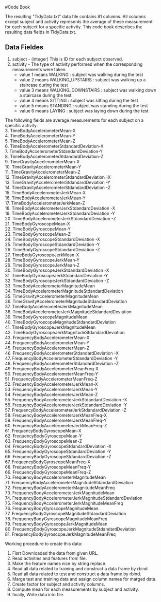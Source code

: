 #Code Book

The resulting "TidyData.txt" data file contains 81 columns. All columns except subject and activity represents the average of these measurement for
 each subject for a specific activity. This code book describes the resulting data fields in TidyData.txt.

## Data Fieldes

1. subject - (integer) This is ID for each subject observed.   
2. activity - The type of activity performed when the corresponding measurements were taken.     
   * value 1 means WALKING : subject was walking during the test   
   * value 2 means WALKING_UPSTAIRS : subject was walking up a staircase during the test   
   * value 3 means WALKING_DOWNSTAIRS : subject was walking down a staircase during the test   
   * value 4 means SITTING : subject was sitting during the test   
   * value 5 means STANDING : subject was standing during the test   
   * value 6 means LAYING : subject was laying down during the test   

The following fields are average measurements for each subject on a specific activity:     
3. TimeBodyAccelerometerMean-X                              
4. TimeBodyAccelerometerMean-Y                               
5. TimeBodyAccelerometerMean-Z                               
6. TimeBodyAccelerometerStdandardDeviation-X     
7. TimeBodyAccelerometerStdandardDeviation-Y                
8. TimeBodyAccelerometerStdandardDeviation-Z                
9. TimeGravityAccelerometerMean-X                          
10. TimeGravityAccelerometerMean-Y                            
11. TimeGravityAccelerometerMean-Z                            
12. TimeGravityAccelerometerStdandardDeviation -X             
13. TimeGravityAccelerometerStdandardDeviation -Y             
14. TimeGravityAccelerometerStdandardDeviation -Z             
15. TimeBodyAccelerometerJerkMean-X                           
16. TimeBodyAccelerometerJerkMean-Y                           
17. TimeBodyAccelerometerJerkMean-Z                           
18. TimeBodyAccelerometerJerkStdandardDeviation -X            
19. TimeBodyAccelerometerJerkStdandardDeviation -Y            
20. TimeBodyAccelerometerJerkStdandardDeviation -Z            
21. TimeBodyGyroscopeMean-X                                   
22. TimeBodyGyroscopeMean-Y                                   
23. TimeBodyGyroscopeMean-Z                                   
24. TimeBodyGyroscopeStdandardDeviation -X                    
25. TimeBodyGyroscopeStdandardDeviation -Y                    
26. TimeBodyGyroscopeStdandardDeviation -Z                    
27. TimeBodyGyroscopeJerkMean-X                               
28. TimeBodyGyroscopeJerkMean-Y                               
29. TimeBodyGyroscopeJerkMean-Z                               
30. TimeBodyGyroscopeJerkStdandardDeviation -X                
31. TimeBodyGyroscopeJerkStdandardDeviation -Y                
32. TimeBodyGyroscopeJerkStdandardDeviation -Z                
33. TimeBodyAccelerometerMagnitudeMean                        
34. TimeBodyAccelerometerMagnitudeStdandardDeviation         
35. TimeGravityAccelerometerMagnitudeMean                     
36. TimeGravityAccelerometerMagnitudeStdandardDeviation      
37. TimeBodyAccelerometerJerkMagnitudeMean                    
38. TimeBodyAccelerometerJerkMagnitudeStdandardDeviation     
39. TimeBodyGyroscopeMagnitudeMean                            
40. TimeBodyGyroscopeMagnitudeStdandardDeviation             
41. TimeBodyGyroscopeJerkMagnitudeMean                        
42. TimeBodyGyroscopeJerkMagnitudeStdandardDeviation         
43. FrequencyBodyAccelerometerMean-X                          
44. FrequencyBodyAccelerometerMean-Y                         
45. FrequencyBodyAccelerometerMean-Z                         
46. FrequencyBodyAccelerometerStdandardDeviation -X           
47. FrequencyBodyAccelerometerStdandardDeviation -Y          
48. FrequencyBodyAccelerometerStdandardDeviation -Z           
49. FrequencyBodyAccelerometerMeanFreq-X                      
50. FrequencyBodyAccelerometerMeanFreq-Y                      
51. FrequencyBodyAccelerometerMeanFreq-Z                      
52. FrequencyBodyAccelerometerJerkMean-X                      
53. FrequencyBodyAccelerometerJerkMean-Y                      
54. FrequencyBodyAccelerometerJerkMean-Z                      
55. FrequencyBodyAccelerometerJerkStdandardDeviation -X       
56. FrequencyBodyAccelerometerJerkStdandardDeviation -Y       
57. FrequencyBodyAccelerometerJerkStdandardDeviation -Z       
58. FrequencyBodyAccelerometerJerkMeanFreq-X                  
59. FrequencyBodyAccelerometerJerkMeanFreq-Y                  
60. FrequencyBodyAccelerometerJerkMeanFreq-Z                  
61. FrequencyBodyGyroscopeMean-X                              
62. FrequencyBodyGyroscopeMean-Y                              
63. FrequencyBodyGyroscopeMean-Z                              
64. FrequencyBodyGyroscopeStdandardDeviation -X               
65. FrequencyBodyGyroscopeStdandardDeviation -Y               
66. FrequencyBodyGyroscopeStdandardDeviation -Z               
67. FrequencyBodyGyroscopeMeanFreq-X                          
68. FrequencyBodyGyroscopeMeanFreq-Y                          
69. FrequencyBodyGyroscopeMeanFreq-Z                          
70. FrequencyBodyAccelerometerMagnitudeMean                   
71. FrequencyBodyAccelerometerMagnitudeStdandardDeviation    
72. FrequencyBodyAccelerometerMagnitudeMeanFreq               
73. FrequencyBodyAccelerometerJerkMagnitudeMean               
74. FrequencyBodyAccelerometerJerkMagnitudeStdandardDeviation      
75. FrequencyBodyAccelerometerJerkMagnitudeMeanFreq           
76. FrequencyBodyGyroscopeMagnitudeMean                       
77. FrequencyBodyGyroscopeMagnitudeStdandardDeviation        
78. FrequencyBodyGyroscopeMagnitudeMeanFreq                   
79. FrequencyBodyGyroscopeJerkMagnitudeMean                   
80. FrequencyBodyGyroscopeJerkMagnitudeStdandardDeviation     
81. FrequencyBodyGyroscopeJerkMagnitudeMeanFreq   


Working procedure to create this data:     
1. Fisrt Downloaded the data from given URL.     
2. Read activities and features from file.      
3. Make the feature names nice by string replace.        
4. Read all data related to training and construct a data frame by rbind.   
5. Read all data related to test and construct a data frame by rbind.    
6. Marge test and training data and assign column names for marged data.   
7. Create factor for subject and activity columns.    
8. Compute mean for each measurements by subject and activity.    
9. finally, Write data into file.   


